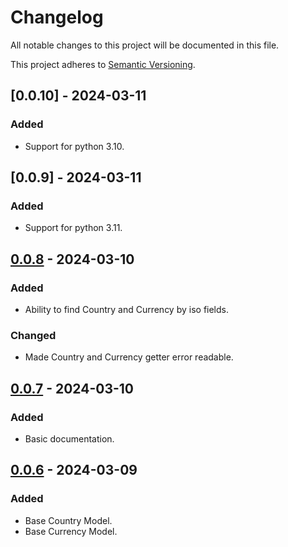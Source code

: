 # Changelog

All notable changes to this project will be documented in this file.

This project adheres to [Semantic Versioning](https://semver.org/spec/v2.0.0.html).

## [0.0.10] - 2024-03-11

### Added

- Support for python 3.10.

## [0.0.9] - 2024-03-11

### Added

- Support for python 3.11.

## [0.0.8] - 2024-03-10

### Added

- Ability to find Country and Currency by iso fields.

### Changed

- Made Country and Currency getter error readable.

## [0.0.7] - 2024-03-10

### Added

- Basic documentation.

## [0.0.6] - 2024-03-09

### Added

- Base Country Model.
- Base Currency Model.

[0.0.8]: https://github.com/AivGitHub/pycountries/releases/tag/0.0.8
[0.0.7]: https://github.com/AivGitHub/pycountries/releases/tag/0.0.7
[0.0.6]: https://github.com/AivGitHub/pycountries/releases/tag/0.0.6
